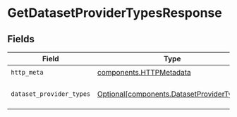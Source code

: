 # GetDatasetProviderTypesResponse


## Fields

| Field                                                                                        | Type                                                                                         | Required                                                                                     | Description                                                                                  |
| -------------------------------------------------------------------------------------------- | -------------------------------------------------------------------------------------------- | -------------------------------------------------------------------------------------------- | -------------------------------------------------------------------------------------------- |
| `http_meta`                                                                                  | [components.HTTPMetadata](../../models/components/httpmetadata.md)                           | :heavy_check_mark:                                                                           | N/A                                                                                          |
| `dataset_provider_types`                                                                     | [Optional[components.DatasetProviderTypes]](../../models/components/datasetprovidertypes.md) | :heavy_minus_sign:                                                                           | a list of DatasetProviderType objects                                                        |